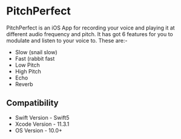 # PitchPerfect

PitchPerfect is an iOS App for recording your voice and playing it at different audio frequency and pitch. It has got 6 features for you to modulate and listen to your voice to. These are:-
  * Slow (snail slow)
  * Fast (rabbit fast
  * Low Pitch
  * High Pitch
  * Echo
  * Reverb
  
## Compatibility
  * Swift Version   - Swift5
  * Xcode Version   - 11.3.1
  * OS Version      - 10.0+
